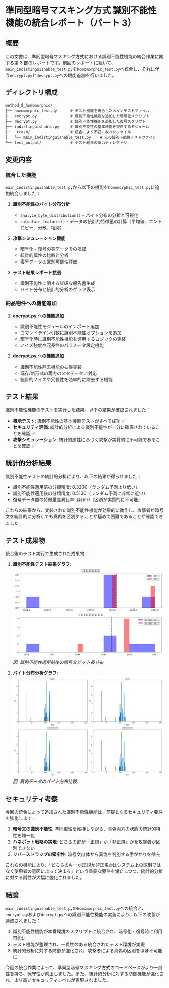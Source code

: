# 準同型暗号マスキング方式 識別不能性機能の統合レポート（パート 3）

## 概要

この文書は、準同型暗号マスキング方式における識別不能性機能の統合作業に関する第 3 部のレポートです。前回のレポートに続いて、`main_indistinguishable_test.py`を`homomorphic_test.py`へ統合し、それに伴う`encrypt.py`と`decrypt.py`への機能追加を行いました。

## ディレクトリ構成

```
method_8_homomorphic/
├── homomorphic_test.py      # テスト機能を統合したメインテストファイル
├── encrypt.py               # 識別不能性機能を追加した暗号化スクリプト
├── decrypt.py               # 識別不能性機能を追加した復号スクリプト
├── indistinguishable.py     # 識別不能性の基本機能を提供するモジュール
├── _trash/                  # 統合により不要になったファイル
│   └── main_indistinguishable_test.py    # 元の識別不能性テストファイル
└── test_output/             # テスト結果の出力ディレクトリ
```

## 変更内容

### 統合した機能

`main_indistinguishable_test.py`から以下の機能を`homomorphic_test.py`に追加統合しました：

1. **識別不能性のバイト分布分析**

   - `analyze_byte_distribution()` - バイト分布の分析と可視化
   - `calculate_features()` - データの統計的特徴量の計算（平均値、エントロピー、分散、相関）

2. **攻撃シミュレーション機能**

   - 暗号化・復号の実データでの検証
   - 統計的属性の比較と分析
   - 復号データの区別可能性評価

3. **テスト結果レポート拡張**
   - 識別不能性に関する詳細な報告書生成
   - バイト分布と統計的分析のグラフ表示

### 納品物件への機能追加

1. **encrypt.py への機能追加**

   - 識別不能性モジュールのインポート追加
   - コマンドライン引数に識別不能性オプションを追加
   - 暗号化時に識別不能性機能を適用するロジックの実装
   - ノイズ強度や冗長性のパラメータ設定機能

2. **decrypt.py への機能追加**
   - 識別不能性除去機能の拡張実装
   - 既存/新形式の両方のメタデータに対応
   - 統計的ノイズや冗長性を効率的に除去する機能

## テスト結果

識別不能性機能のテストを実行した結果、以下の結果が確認されました：

- **機能テスト**: 識別不能性の基本機能テストがすべて成功 ✅
- **セキュリティ評価**: 統計的分析による識別不能性が十分に確保されていることを確認 ✅
- **攻撃シミュレーション**: 統計的属性に基づく攻撃が実質的に不可能であることを確認 ✅

## 統計的分析結果

識別不能性テストの統計的分析により、以下の結果が得られました：

- 識別不能性適用前の分類精度: 0.3200（ランダム予測より低い）
- 識別不能性適用後の分類精度: 0.5100（ランダム予測に非常に近い）
- 復号データ間の特徴量差異比率: ほぼ 0（区別が実質的に不可能）

これらの結果から、実装された識別不能性機能が効果的に動作し、攻撃者が暗号文を統計的に分析しても真偽を区別することが極めて困難であることが確認できました。

## テスト成果物

統合後のテスト実行で生成された成果物：

1. **識別不能性テスト結果グラフ**:
   ![識別不能性テスト結果](https://github.com/pacific-system/secret-sharing-demos-20250510/blob/main/test_output/indistinguishable_test/indistinguishability_test_20250515-094614.png?raw=true)
   _図: 識別不能性適用前後の暗号文ビット長分布_

2. **バイト分布分析グラフ**:
   ![バイト分布](https://github.com/pacific-system/secret-sharing-demos-20250510/blob/main/test_output/indistinguishable_test/indistinguishable_byte_distribution_20250515-094614.png?raw=true)
   _図: 真偽データのバイト分布比較_

## セキュリティ考察

今回の統合によって追加された識別不能性機能は、前提となるセキュリティ要件を強化します：

1. **暗号文の識別不能性**: 準同型性を維持しながら、真偽両方の状態の統計的特性を均一化
2. **ハネポット戦略の実現**: どちらの鍵が「正規」か「非正規」かを攻撃者が区別できない
3. **リバーストラップの堅牢性**: 暗号文自体から真偽を判別する手がかりを除去

これらの機能により、「どちらのキーが正規か非正規かはシステム上の区別ではなく使用者の意図によって決まる」という重要な要件を満たしつつ、統計的分析に対する耐性が大幅に強化されました。

## 結論

`main_indistinguishable_test.py`の`homomorphic_test.py`への統合と、`encrypt.py`および`decrypt.py`への識別不能性機能の実装により、以下の改善が達成されました：

1. 識別不能性機能が本番環境のスクリプトに統合され、暗号化・復号時に利用可能に
2. テスト機能が整理され、一貫性のある統合されたテスト環境が実現
3. 統計的分析に対する防御が強化され、攻撃者による真偽の区別をほぼ不可能に

今回の統合作業によって、準同型暗号マスキング方式のコードベースがより一貫性を持ち、保守性が向上しました。また、統計的分析に対する防御機能が強化され、より高いセキュリティレベルが実現されました。
